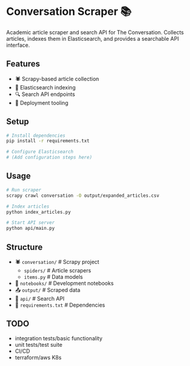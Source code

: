 # Conversation Scraper 📚

Academic article scraper and search API for The Conversation. Collects articles, indexes them in Elasticsearch, and provides a searchable API interface.

## Features
- 🕷️ Scrapy-based article collection
- 📑 Elasticsearch indexing
- 🔍 Search API endpoints
- 🚀 Deployment tooling

## Setup
```bash
# Install dependencies
pip install -r requirements.txt

# Configure Elasticsearch
# (Add configuration steps here)
```

## Usage
```bash
# Run scraper
scrapy crawl conversation -O output/expanded_articles.csv

# Index articles
python index_articles.py

# Start API server
python api/main.py
```

## Structure
- 🕷️ `conversation/` # Scrapy project
  - `spiders/` # Article scrapers
  - `items.py` # Data models
- 📓 `notebooks/` # Development notebooks
- 📤 `output/` # Scraped data
- 🔧 `api/` # Search API
- 📝 `requirements.txt` # Dependencies

## TODO
- integration tests/basic functionality
- unit tests/test suite
- CI/CD
- terraform/aws K8s